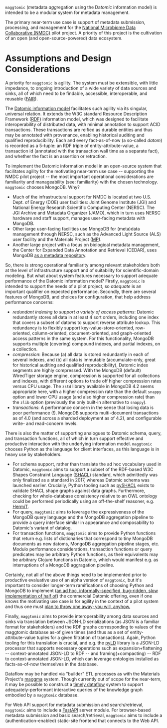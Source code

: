 `maggtomic` (*m*etadata *agg*regation using the Da*tomic* information model) is intended to be a
modular system for metadata management.

The primary near-term use case is support of metadata submission, processing, and management for the
[National Microbiome Data Collaborative (NMDC)](https://microbiomedata.org/) pilot project. A priority of
this project is the cultivation of an open (and open-source-powered) data ecosystem.

# Assumptions and Design Considerations

A priority for `maggtomic` is agility. The system must be extensible, with little impedance, to ongoing
introduction of a wide variety of data sources and sinks, all of which need to be findable, accessible,
interoperable, and reusable ([FAIR](https://doi.org/10.1038/sdata.2016.18)).

The [Datomic information model](https://www.infoq.com/articles/Datomic-Information-Model/) facilitates
such agility via its singular, universal relation. It extends the W3C standard
Resource Description Framework ([RDF](https://www.w3.org/TR/2014/REC-rdf11-concepts-20140225/)) information
model, which was designed to facilitate interoperability of distributed data,
with minimal annotation to support ACID transactions. These transactions are reified as durable entities and thus
 may be annotated with provenance, enabling historical auditing and qualified reproducibility. Each and
 every fact-as-of-now (a so-called *datom*) is recorded as a 5-tuple: an RDF triple of entity-attribute-value,
 a transaction id (annotated with
 the transaction wall time as a separate fact), and whether the fact is an assertion or retraction.

To implement the Datomic information model in an open-source system that facilitates agility
for the motivating near-term use case -- supporting the NMDC pilot project -- the most important operational
considerations are familiarity and manageability (see: familiarity) with the chosen technology. `maggtomic`
chooses MongoDB. Why? 
- Much of the infrastructural support for NMDC is located at two U.S. Dept. of Energy (DOE)
user facilities: Joint Genome Institute (JGI) and National Energy Research Scientific Computing Center (NERSC).
The JGI Archive and Metadata Organizer (JAMO), which in turn uses NERSC hardware and staff support,
manages user-facing metadata with MongoDB.
- Other large user-facing facilities use MongoDB for (meta)data management through NERSC,
such as the Advanced Light Source (ALS) user facility and the
Materials Project ([MP](https://materialsproject.org/)).
- Another large project with a focus on biological metadata management, the
Center for Expanded Data Annotation and Retrieval (CEDAR),
uses MongoDB [as a metadata repository](https://doi.org/10.1093/database/baz059).

So, there is strong operational familiarity among relevant stakeholders both at the level of infrastructure
support and of suitability for scientific-domain modeling. But what about system features necessary to
support adequate performance of the Datomic information model? Firstly, `maggtomic` is intended to support
the needs of a pilot project, so *adequate* is an important qualifier on expected performance. Secondly, there
are several features of MongoDB, and choices for configuration, that help address performance concerns:
- *redundant indexing to support a variety of access patterns*: Datomic redundantly stores all data in at
least 4 sort orders, including one index that covers a subset of datoms to support reverse attribute lookup. This
redundancy is to flexibly support key-value-store-oriented, row-oriented, column-oriented, document-oriented,
and graph-oriented access patterns in the same system.
For this functionality, MongoDB supports multiple (covering) compound indexes, and partial indexes,
on a collection.
- *compression*: Because (a) all data is stored redundantly in each of several indexes, and (b) all data is
immutable (accumulate-only, great for historical auditing and qualified reproducibility), Datomic index segments
are highly compressed. With the MongoDB (default) WiredTiger storage engine, compression is supported for all
collections and indexes, with different options to trade off higher compression rates versus CPU usage. The
`zstd` library available in MongoDB 4.2 seems appropriate here, with a higher compression rate than the default
`snappy` option and lower CPU usage (and also higher compression rate) than the `zlib` option (previously the
only built-in alternative to `snappy`).
- *transactions*: A performance concern in the sense that losing data is poor performance (!). MongoDB supports
multi-document transactions as of 4.0 (and across a sharded deployment as of 4.2), and configurable write- and
read-concern levels.

There is also the matter of supporting analogues to Datomic schema, query, and
transaction functions, all of which in turn support effective and productive interaction with the underlying
information model. `maggtomic` chooses Python as the language for client interfaces, as this language
is in heavy use by stakeholders.
- For schema support, rather than translate the ad hoc vocabulary used in
Datomic, `maggtomic` aims to support a subset of the RDF-based W3C Shapes Constraint Language
([SHACL](https://www.w3.org/TR/shacl/)) standard, which admittedly was only finalized as a standard in 2017,
whereas Datomic schema was launched earlier. Crucially, Python tooling such as
[pySHACL](https://github.com/RDFLib/pySHACL) exists to validate SHACL shape graphs against data graphs.
Furthermore, checking for whole-database consistency relative to an OWL ontology could be performed periodically
using an off-the-shelf reasoner, e.g. [HermiT](http://www.hermit-reasoner.com/).
- For query, `maggtomic` aims to leverage the expressiveness of the MongoDB query language and the MongoDB
aggregation pipeline to provide a query interface similar in appearance and composability to Datomic's
variant of datalog.
- For transaction functions, `maggtomic` aims to provide Python functions that return e.g. lists of
dictionaries that correspond to tiny MongoDB documents as new datoms, MongoDB aggregation pipeline stages, etc.
Modulo performance considerations, transaction functions or query predicates may be arbitrary Python functions,
as their equivalents may be arbitrary Clojure functions in Datomic, which would manifest e.g. as interruptions
of a MongoDB aggragation pipeline.

Certainly, not all of the above things need to be implemented prior to productive evaluative use of an
alpha version of `maggtomic`, but it's important to consider longer-term ramifications of choosing Python
and MongoDB to implement
([an ad hoc, informally-specified, bug-ridden, slow implementation of half of](https://en.wikipedia.org/wiki/Greenspun%27s_tenth_rule)) the commercial Datomic offering,
even if one knows the motivating use case is for agility in the context
of a pilot system and thus one must
[plan to throw one away; you will, anyhow.](https://www.tbray.org/ongoing/When/200x/2008/08/22/Build-One-to-Throw-Away)

Finally, `maggtomic` aims to provide interoperability among data sources and sinks via translation between
JSON-LD serializations (as JSON is a familiar format for stakeholders) and the RDF graphs corresponding
to values of the maggtomic database as-of given times (and thus as a set of entity-attribute-value tuples
for a given filtration of transactions). Again, Python tooling for this translation is crucial, and e.g.
the [pyLD](https://github.com/digitalbazaar/pyld) library is a JSON-LD processor that supports necessary
operations such as expansion+flattening -- context-annotated JSON-LD to RDF -- and
framing(+compacting) -- RDF to context-annotated JSON-LD, which can leverage ontologies installed as
facts-as-of-now themselves in the database.

Dataflow may be handled via "builder" ETL processes as with the Materials Project's
[maggma](https://github.com/materialsproject/maggma) system. Though currently out of scope for the near-term,
it may be possible to construct a [timely dataflow](https://timelydataflow.github.io/timely-dataflow/) system
to support adequately-performant interactive queries of the knowledge graph embodied by a `maggtomic` database.

For Web API support for metadata submission and search/retrieval,
`maggtomic` aims to include a [FastAPI](https://fastapi.tiangolo.com/) server module. For browser-based
metadata submission and basic search/retrieval, `maggtomic` aims to include a (authentication-enabled)
static-site frontend that connects to the Web API.
